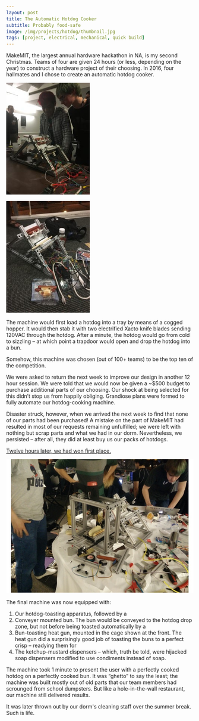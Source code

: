 ```yaml
---
layout: post
title: The Automatic Hotdog Cooker
subtitle: Probably food-safe
image: /img/projects/hotdog/thumbnail.jpg
tags: [project, electrical, mechanical, quick build]
---
```

MakeMIT, the largest annual hardware hackathon in NA, is my second Christmas. Teams of four are given 24 hours (or less, depending on the year) to construct a hardware project of their choosing. In 2016, four hallmates and I chose to create an automatic hotdog cooker.

![](/img/projects/hotdog/1.jpg)

![](/img/projects/hotdog/2.jpg)

The machine would first load a hotdog into a tray by means of a cogged hopper. It would then stab it with two electrified Xacto knife blades sending 120VAC through the hotdog. After a minute, the hotdog would go from cold to sizzling – at which point a trapdoor would open and drop the hotdog into a bun.

Somehow, this machine was chosen (out of 100+ teams) to be the top ten of the competition.

We were asked to return the next week to improve our design in another 12 hour session. We were told that we would now be given a ~$500 budget to purchase additional parts of our choosing. Our shock at being selected for this didn’t stop us from happily obliging. Grandiose plans were formed to fully automate our hotdog-cooking machine.

Disaster struck, however, when we arrived the next week to find that none of our parts had been purchased! A mistake on the part of MakeMIT had resulted in most of our requests remaining unfulfilled; we were left with nothing but scrap parts and what we had in our dorm. Nevertheless, we persisted – after all, they did at least buy us our packs of hotdogs.

[Twelve hours later, we had won first place.](https://makemit.org/2016/review/#phase-2-winners)

![](/img/projects/hotdog/3.jpg)

The final machine was now equipped with:

1. Our hotdog-toasting apparatus, followed by a
2. Conveyer mounted bun. The bun would be conveyed to the hotdog drop zone, but not before being toasted automatically by a
3. Bun-toasting heat gun, mounted in the cage shown at the front. The heat gun did a surprisingly good job of toasting the buns to a perfect crisp – readying them for
4. The ketchup-mustard dispensers – which, truth be told, were hijacked soap dispensers modified to use condiments instead of soap.

The machine took 1 minute to present the user with a perfectly cooked hotdog on a perfectly cooked bun. It was “ghetto” to say the least; the machine was built mostly out of old parts that our team members had scrounged from school dumpsters. But like a hole-in-the-wall restaurant, our machine still delivered results.

It was later thrown out by our dorm's cleaning staff over the summer break. Such is life.